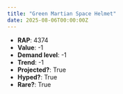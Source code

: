 ```yaml
---
title: "Green Martian Space Helmet"
date: 2025-08-06T00:00:00Z
---
```

- **RAP**: 4374
- **Value**: -1
- **Demand level**: -1
- **Trend**: -1
- **Projected?**: True
- **Hyped?**: True
- **Rare?**: True
